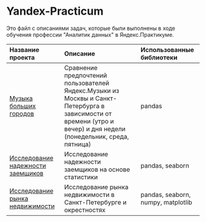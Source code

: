# Yandex-Practicum

Это файл с описаниями задач, которые были выполнены в ходе обучения профессии "Аналитик данных" в Яндекс.Практикуме.


| Название проекта | Описание | Использованные библиотеки |
| :------ | :------ | :------ |
| [Музыка больших городов](/big_cities_music/README.md) | Сравнение предпочтений пользователей Яндекс.Музыки из Москвы и Санкт-Петербурга в зависимости от времени (утро и вечер) и дня недели (понедельник, среда, пятница) | pandas |
| [Исследование надежности заемщиков](/banking/README.md) | Исследование надежности заемщиков на основе статистики | pandas, seaborn|
| [Исследование рынка недвижимости](/apartment_research/README.md) | Исследование рынка недвижимости в Санкт-Петербурге и окрестностях | pandas, seaborn, numpy, matplotlib|
